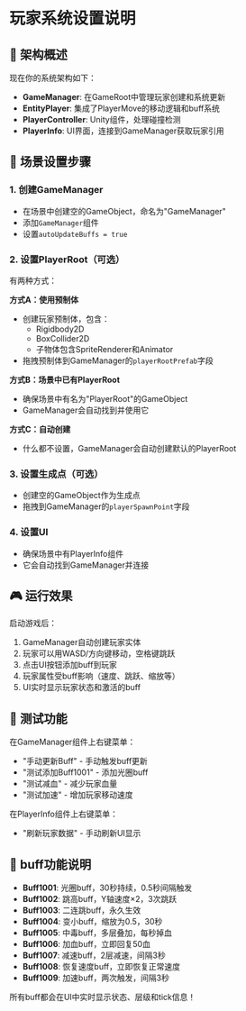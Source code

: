 # 玩家系统设置说明

## 🎯 架构概述

现在你的系统架构如下：
- **GameManager**: 在GameRoot中管理玩家创建和系统更新
- **EntityPlayer**: 集成了PlayerMove的移动逻辑和buff系统
- **PlayerController**: Unity组件，处理碰撞检测
- **PlayerInfo**: UI界面，连接到GameManager获取玩家引用

## 🔧 场景设置步骤

### 1. 创建GameManager
- 在场景中创建空的GameObject，命名为"GameManager"
- 添加`GameManager`组件
- 设置`autoUpdateBuffs = true`

### 2. 设置PlayerRoot（可选）
有两种方式：

**方式A：使用预制体**
- 创建玩家预制体，包含：
  - Rigidbody2D
  - BoxCollider2D
  - 子物体包含SpriteRenderer和Animator
- 拖拽预制体到GameManager的`playerRootPrefab`字段

**方式B：场景中已有PlayerRoot**
- 确保场景中有名为"PlayerRoot"的GameObject
- GameManager会自动找到并使用它

**方式C：自动创建**
- 什么都不设置，GameManager会自动创建默认的PlayerRoot

### 3. 设置生成点（可选）
- 创建空的GameObject作为生成点
- 拖拽到GameManager的`playerSpawnPoint`字段

### 4. 设置UI
- 确保场景中有PlayerInfo组件
- 它会自动找到GameManager并连接

## 🎮 运行效果

启动游戏后：
1. GameManager自动创建玩家实体
2. 玩家可以用WASD/方向键移动，空格键跳跃
3. 点击UI按钮添加buff到玩家
4. 玩家属性受buff影响（速度、跳跃、缩放等）
5. UI实时显示玩家状态和激活的buff

## 🧪 测试功能

在GameManager组件上右键菜单：
- "手动更新Buff" - 手动触发buff更新
- "测试添加Buff1001" - 添加光圈buff
- "测试减血" - 减少玩家血量
- "测试加速" - 增加玩家移动速度

在PlayerInfo组件上右键菜单：
- "刷新玩家数据" - 手动刷新UI显示

## 🎯 buff功能说明

- **Buff1001**: 光圈buff，30秒持续，0.5秒间隔触发
- **Buff1002**: 跳高buff，Y轴速度×2，3次跳跃
- **Buff1003**: 二连跳buff，永久生效
- **Buff1004**: 变小buff，缩放为0.5，30秒
- **Buff1005**: 中毒buff，多层叠加，每秒掉血
- **Buff1006**: 加血buff，立即回复50血
- **Buff1007**: 减速buff，2层减速，间隔3秒
- **Buff1008**: 恢复速度buff，立即恢复正常速度
- **Buff1009**: 加速buff，两次触发，间隔3秒

所有buff都会在UI中实时显示状态、层级和tick信息！







